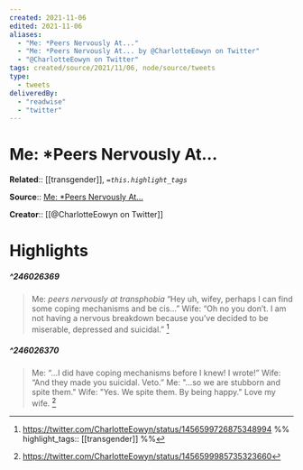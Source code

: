 ```yaml
---
created: 2021-11-06
edited: 2021-11-06
aliases:
  - "Me: *Peers Nervously At..."
  - "Me: *Peers Nervously At... by @CharlotteEowyn on Twitter"
  - "@CharlotteEowyn on Twitter"
tags: created/source/2021/11/06, node/source/tweets
type: 
  - tweets
deliveredBy: 
  - "readwise"
  - "twitter"
---
```

# Me: *Peers Nervously At...

**Related**:: [[transgender]], 
*`=this.highlight_tags`*

**Source**:: [Me: *Peers Nervously At...](https://twitter.com/CharlotteEowyn/status/1456599726875348994)

**Creator**:: [[@CharlotteEowyn on Twitter]]

# Highlights
##### ^246026369
  
> Me: *peers nervously at transphobia*
> “Hey uh, wifey, perhaps I can find some coping mechanisms and be cis…”
> Wife: “Oh no you don’t. I am not having a nervous breakdown because you’ve decided to be miserable, depressed and suicidal.” 
  [^246026369]

[^246026369]: https://twitter.com/CharlotteEowyn/status/1456599726875348994
%%
highlight_tags:: [[transgender]]
%%
##### ^246026370
  
> Me: “…I did have coping mechanisms before I knew! I wrote!”
> Wife: “And they made you suicidal. Veto.”
> Me: "...so we are stubborn and spite them."
> Wife: "Yes. We spite them. By being happy."
> Love my wife. 
  [^246026370]

[^246026370]: https://twitter.com/CharlotteEowyn/status/1456599985735323660

